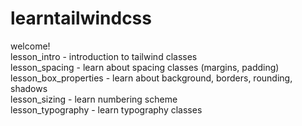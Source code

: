 # learntailwindcss

welcome! \
lesson_intro - introduction to tailwind classes \
lesson_spacing - learn about spacing classes (margins, padding) \
lesson_box_properties - learn about background, borders, rounding, shadows \
lesson_sizing - learn numbering scheme \
lesson_typography - learn typography classes

